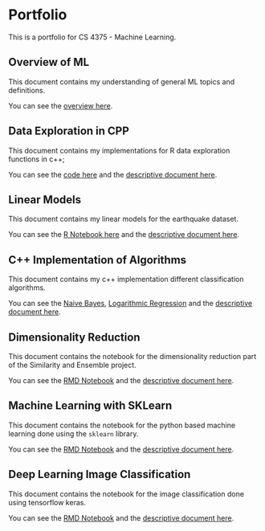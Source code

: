 # Portfolio

This is a portfolio for CS 4375 - Machine Learning.

## Overview of ML

This document contains my understanding of general ML topics and definitions.

You can see the [overview here](pdfs/OverviewOfML.pdf).

## Data Exploration in CPP

This document contains my implementations for R data exploration functions in c++;

You can see the [code here](code/dataexploration.cpp) and the [descriptive document here](pdfs/DataExploration.pdf).

## Linear Models

This document contains my linear models for the earthquake dataset.

You can see the [R Notebook here](code/Regression.Rmd) and the [descriptive document here](pdfs/Regression.pdf).

## C++ Implementation of Algorithms

This document contains my c++ implementation different classification algorithms.

You can see the [Naive Bayes](code/NaiveBayes.c++), [Logarithmic Regression](code/LogarithmicReg.cpp) and the [descriptive document here](pdfs/C++Algorithms.pdf).

## Dimensionality Reduction

This document contains the notebook for the dimensionality reduction part of the Similarity and Ensemble project.

You can see the [RMD Notebook](code/Dimensionality_Reduction.rmd) and the [descriptive document here](pdfs/Dimensionality_Reduction.pdf).

## Machine Learning with SKLearn

This document contains the notebook for the python based machine learning done using the `sklearn` library.

You can see the [RMD Notebook](code/ML_Sklearn.ipynb) and the [descriptive document here](pdfs/ML_Sklearn.pdf).

## Deep Learning Image Classification

This document contains the notebook for the image classification done using tensorflow keras.

You can see the [RMD Notebook](code/ImageClassification.ipynb) and the [descriptive document here](pdfs/ImageClassification.pdf).
